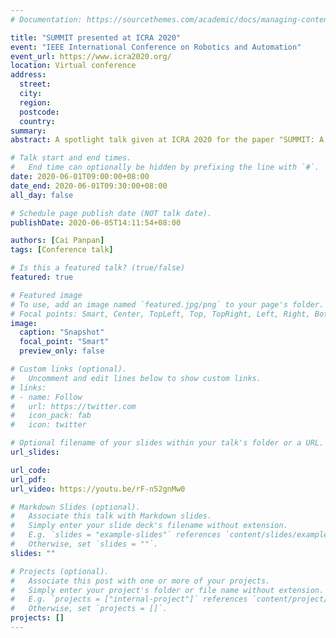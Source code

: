 ```yaml
---
# Documentation: https://sourcethemes.com/academic/docs/managing-content/

title: "SUMMIT presented at ICRA 2020"
event: "IEEE International Conference on Robotics and Automation"
event_url: https://www.icra2020.org/
location: Virtual conference
address:
  street:
  city:
  region:
  postcode:
  country:
summary: 
abstract: A spotlight talk given at ICRA 2020 for the paper "SUMMIT: A Simulator for Urban Driving in Massive Mixed Traffic" 

# Talk start and end times.
#   End time can optionally be hidden by prefixing the line with `#`.
date: 2020-06-01T09:00:00+08:00
date_end: 2020-06-01T09:30:00+08:00
all_day: false

# Schedule page publish date (NOT talk date).
publishDate: 2020-06-05T14:11:54+08:00

authors: [Cai Panpan]
tags: [Conference talk]

# Is this a featured talk? (true/false)
featured: true

# Featured image
# To use, add an image named `featured.jpg/png` to your page's folder. 
# Focal points: Smart, Center, TopLeft, Top, TopRight, Left, Right, BottomLeft, Bottom, BottomRight.
image:
  caption: "Snapshot"
  focal_point: "Smart"
  preview_only: false

# Custom links (optional).
#   Uncomment and edit lines below to show custom links.
# links:
# - name: Follow
#   url: https://twitter.com
#   icon_pack: fab
#   icon: twitter

# Optional filename of your slides within your talk's folder or a URL.
url_slides:

url_code:
url_pdf:
url_video: https://youtu.be/rF-n52gnMw0

# Markdown Slides (optional).
#   Associate this talk with Markdown slides.
#   Simply enter your slide deck's filename without extension.
#   E.g. `slides = "example-slides"` references `content/slides/example-slides.md`.
#   Otherwise, set `slides = ""`.
slides: ""

# Projects (optional).
#   Associate this post with one or more of your projects.
#   Simply enter your project's folder or file name without extension.
#   E.g. `projects = ["internal-project"]` references `content/project/deep-learning/index.md`.
#   Otherwise, set `projects = []`.
projects: []
---
```

